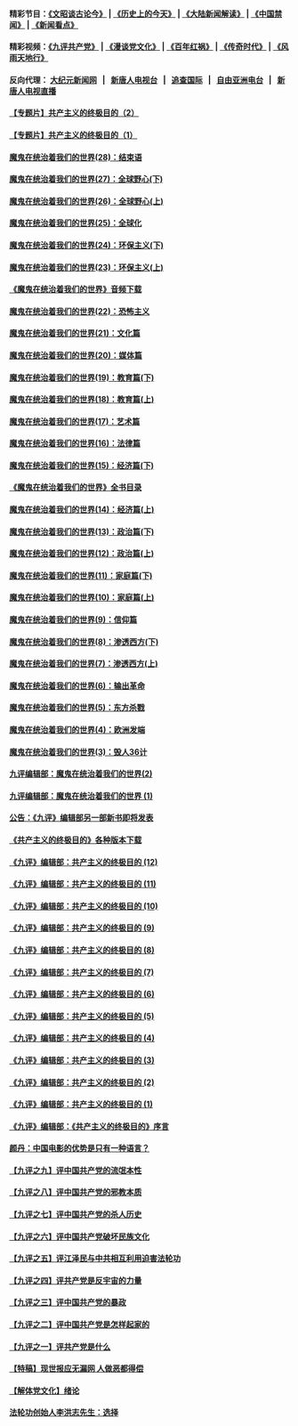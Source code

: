 #### 精彩节目：[《文昭谈古论今》](http://155.138.205.71/wenzhao) | [《历史上的今天》](http://155.138.205.71/today-in-history) | [《大陆新闻解读》](http://155.138.205.71/ntdtv-comedy) | [《中国禁闻》](http://155.138.205.71/ntdtv-news) | [《新闻看点》](http://155.138.205.71/news-insight) 

 #### 精彩视频：[《九评共产党》](http://155.138.205.71:10000/videos/jiuping) | [《漫谈党文化》](http://155.138.205.71:10000/videos/mtdwh) | [《百年红祸》](http://155.138.205.71:10000/videos/bnhh) | [《传奇时代》](http://155.138.205.71:10000/videos/legend) | [《风雨天地行》](http://155.138.205.71:10000/videos/fytdx) 

 #### 反向代理： [大纪元新闻网](http://155.138.205.71:10080/) &nbsp;&nbsp;|&nbsp;&nbsp; [新唐人电视台](http://155.138.205.71:8000/) &nbsp;&nbsp;|&nbsp;&nbsp; [追查国际](http://155.138.205.71:10010/) &nbsp;&nbsp;|&nbsp;&nbsp; [自由亚洲电台](http://155.138.205.71:9800/) &nbsp;&nbsp;|&nbsp;&nbsp; [新唐人电视直播](http://155.138.205.71/) 

#### [【专题片】共产主义的终极目的（2）](../pages/nsc422/n11061941.md?t=02250037) 

#### [【专题片】共产主义的终极目的（1）](../pages/nsc422/n11047728.md?t=02250037) 

#### [魔鬼在统治着我们的世界(28)：结束语](../pages/nsc422/n10936246.md?t=02250037) 

#### [魔鬼在统治着我们的世界(27)：全球野心(下)](../pages/nsc422/n10928319.md?t=02250037) 

#### [魔鬼在统治着我们的世界(26)：全球野心(上)](../pages/nsc422/n10900318.md?t=02250037) 

#### [魔鬼在统治着我们的世界(25)：全球化](../pages/nsc422/n10788205.md?t=02250037) 

#### [魔鬼在统治着我们的世界(24)：环保主义(下)](../pages/nsc422/n10695307.md?t=02250037) 

#### [魔鬼在统治着我们的世界(23)：环保主义(上)](../pages/nsc422/n10688613.md?t=02250037) 

#### [《魔鬼在统治着我们的世界》音频下载](../pages/nsc422/n10635553.md?t=02250037) 

#### [魔鬼在统治着我们的世界(22)：恐怖主义](../pages/nsc422/n10614727.md?t=02250037) 

#### [魔鬼在统治着我们的世界(21)：文化篇](../pages/nsc422/n10597706.md?t=02250037) 

#### [魔鬼在统治着我们的世界(20)：媒体篇](../pages/nsc422/n10586579.md?t=02250037) 

#### [魔鬼在统治着我们的世界(19)：教育篇(下)](../pages/nsc422/n10564808.md?t=02250037) 

#### [魔鬼在统治着我们的世界(18)：教育篇(上)](../pages/nsc422/n10526970.md?t=02250037) 

#### [魔鬼在统治着我们的世界(17)：艺术篇](../pages/nsc422/n10499093.md?t=02250037) 

#### [魔鬼在统治着我们的世界(16)：法律篇](../pages/nsc422/n10485969.md?t=02250037) 

#### [魔鬼在统治着我们的世界(15)：经济篇(下)](../pages/nsc422/n10469975.md?t=02250037) 

#### [《魔鬼在统治着我们的世界》全书目录](../pages/nsc422/n10464261.md?t=02250037) 

#### [魔鬼在统治着我们的世界(14)：经济篇(上)](../pages/nsc422/n10457370.md?t=02250037) 

#### [魔鬼在统治着我们的世界(13)：政治篇(下)](../pages/nsc422/n10448270.md?t=02250037) 

#### [魔鬼在统治着我们的世界(12)：政治篇(上)](../pages/nsc422/n10444576.md?t=02250037) 

#### [魔鬼在统治着我们的世界(11)：家庭篇(下)](../pages/nsc422/n10440961.md?t=02250037) 

#### [魔鬼在统治着我们的世界(10)：家庭篇(上)](../pages/nsc422/n10435448.md?t=02250037) 

#### [魔鬼在统治着我们的世界(9)：信仰篇](../pages/nsc422/n10432159.md?t=02250037) 

#### [魔鬼在统治着我们的世界(8)：渗透西方(下)](../pages/nsc422/n10429603.md?t=02250037) 

#### [魔鬼在统治着我们的世界(7)：渗透西方(上)](../pages/nsc422/n10426013.md?t=02250037) 

#### [魔鬼在统治着我们的世界(6)：输出革命](../pages/nsc422/n10421536.md?t=02250037) 

#### [魔鬼在统治着我们的世界(5)：东方杀戮](../pages/nsc422/n10417707.md?t=02250037) 

#### [魔鬼在统治着我们的世界(4)：欧洲发端](../pages/nsc422/n10414890.md?t=02250037) 

#### [魔鬼在统治着我们的世界(3)：毁人36计](../pages/nsc422/n10411583.md?t=02250037) 

#### [九评编辑部：魔鬼在统治着我们的世界(2)](../pages/nsc422/n10410036.md?t=02250037) 

#### [九评编辑部：魔鬼在统治着我们的世界 (1)](../pages/nsc422/n10406825.md?t=02250037) 

#### [公告：《九评》编辑部另一部新书即将发表](../pages/nsc422/n10405104.md?t=02250037) 

#### [《共产主义的终极目的》各种版本下载](../pages/nsc422/n10022138.md?t=02250037) 

#### [《九评》编辑部：共产主义的终极目的 (12)](../pages/nsc422/n9933272.md?t=02250037) 

#### [《九评》编辑部：共产主义的终极目的 (11)](../pages/nsc422/n9924973.md?t=02250037) 

#### [《九评》编辑部：共产主义的终极目的 (10)](../pages/nsc422/n9920883.md?t=02250037) 

#### [《九评》编辑部：共产主义的终极目的 (9)](../pages/nsc422/n9916363.md?t=02250037) 

#### [《九评》编辑部：共产主义的终极目的 (8)](../pages/nsc422/n9912488.md?t=02250037) 

#### [《九评》编辑部：共产主义的终极目的 (7)](../pages/nsc422/n9901176.md?t=02250037) 

#### [《九评》编辑部：共产主义的终极目的 (6)](../pages/nsc422/n9899359.md?t=02250037) 

#### [《九评》编辑部：共产主义的终极目的 (5)](../pages/nsc422/n9893174.md?t=02250037) 

#### [《九评》编辑部：共产主义的终极目的 (4)](../pages/nsc422/n9891246.md?t=02250037) 

#### [《九评》编辑部：共产主义的终极目的 (3)](../pages/nsc422/n9879879.md?t=02250037) 

#### [《九评》编辑部：共产主义的终极目的 (2)](../pages/nsc422/n9876205.md?t=02250037) 

#### [《九评》编辑部：共产主义的终极目的 (1)](../pages/nsc422/n9865857.md?t=02250037) 

#### [《九评》编辑部：《共产主义的终极目的》序言](../pages/nsc422/n9862666.md?t=02250037) 

#### [颜丹：中国电影的优势是只有一种语言？](../pages/nsc422/n9583062.md?t=02250037) 

#### [【九评之九】评中国共产党的流氓本性](../pages/nsc422/n737542.md?t=02250037) 

#### [【九评之八】评中国共产党的邪教本质](../pages/nsc422/n735942.md?t=02250037) 

#### [【九评之七】评中国共产党的杀人历史](../pages/nsc422/n733806.md?t=02250037) 

#### [【九评之六】评中国共产党破坏民族文化](../pages/nsc422/n731667.md?t=02250037) 

#### [【九评之五】评江泽民与中共相互利用迫害法轮功](../pages/nsc422/n730058.md?t=02250037) 

#### [【九评之四】评共产党是反宇宙的力量](../pages/nsc422/n727814.md?t=02250037) 

#### [【九评之三】评中国共产党的暴政](../pages/nsc422/n725597.md?t=02250037) 

#### [【九评之二】评中国共产党是怎样起家的](../pages/nsc422/n723946.md?t=02250037) 

#### [【九评之一】评共产党是什么](../pages/nsc422/n722529.md?t=02250037) 

#### [【特稿】现世报应无漏网 人做恶都得偿](../pages/nsc422/n4215167.md?t=02250037) 

#### [【解体党文化】绪论](../pages/nsc422/n1449356.md?t=02250037) 

#### [法轮功创始人李洪志先生：选择](../pages/nsc422/n3580738.md?t=02250037) 

